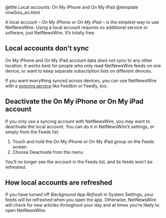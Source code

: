 @title Local accounts: On My iPhone and On My iPad
@template nnw5ios_en.html

A local account – *On My iPhone* or *On My iPad* – is the simplest way to use NetNewsWire. Using a local account requires no additional service or software, just NetNewsWire. It’s totally free.

Local accounts don’t sync
-------------------------

On My iPhone and On My iPad account data *does not sync* to any other location. It works best for people who only read NetNewsWire feeds on one device, or want to keep separate subscription lists on different devices. 

If you want everything synced across devices, you can use NetNewsWire with a [syncing service](syncing-accounts) like Feedbin or Feedly, too.



Deactivate the On My iPhone or On My iPad account
-------------------------------------------------

If you only use a syncing account with NetNewsWire, you may want to  deactivate the local account. You can do it in NetNewsWire’s settings, or simply from the Feeds list:

1. Touch and hold the On My iPhone or On My iPad group on the Feeds screen
2. Choose Deactivate from the menu

You’ll no longer see the account in the Feeds list, and its feeds won’t be refreshed.



How local accounts are refreshed
--------------------------------

If you have turned off *Background App Refresh* in System Settings, your feeds will be refreshed when you open the app. Otherwise, NetNewsWire will check for new articles throughout your day and at times you’re likely to open NetNewsWire.